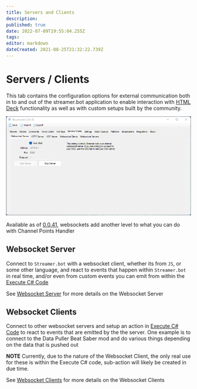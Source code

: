 ```yaml
---
title: Servers and Clients
description: 
published: true
date: 2022-07-09T19:55:04.255Z
tags: 
editor: markdown
dateCreated: 2021-08-25T21:32:22.739Z
---
```


# Servers / Clients

This tab contains the configuration options for external communication both in to and out of the streamer.bot application to enable interaction with [HTML Deck](/en/Extended-Features/HTML-Decks) functionality as well as with custom setups built by the community.

![servers-clients-018.png](/servers-clients-018.png)






Available as of [0.0.41](/Changelogs/Archives/Version-0041), websockets add another level to what you can do with Channel Points Handler

## Websocket Server
Connect to `Streamer.bot` with a websocket client, whether its from `JS`, or some other language, and react to events that happen within `Streamer.bot` in real time, and/or even from custom events you can emit from within the [Execute C# Code](/Sub-Actions/Code/Execute-CSharp-Code)

See [Websocket Server](/Servers-Clients/WebSocket-Server) for more details on the Websocket Server

## Websocket Clients
Connect to other websocket servers and setup an action in [Execute C# Code](/Sub-Actions/Code/Execute-CSharp-Code) to react to events that are emitted by the the server.  One example is to connect to the Data Puller Beat Saber mod and do various things depending on the data that is pushed out

**NOTE** Currently, due to the nature of the Websocket Client, the only real use for these is within the Execute C# code, sub-action will likely be created in due time.

See [Websocket Clients](/Servers-Clients/Websocket-Clients) for more details on the Websocket Clients